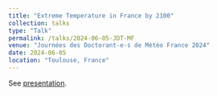 ```yaml
---
title: "Extreme Temperature in France by 2100"
collection: talks
type: "Talk"
permalink: /talks/2024-06-05-JDT-MF
venue: "Journées des Doctorant-e-s de Météo France 2024"
date: 2024-06-05
location: "Toulouse, France"
---
```


See [presentation](https://occitane-barbaux.github.io/files/Presentation_Jdt_Météo_2024.pdf).
